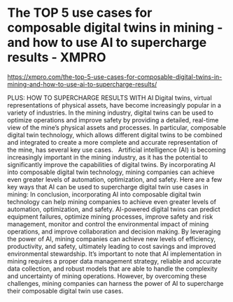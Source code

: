 # The TOP 5 use cases for composable digital twins in mining - and how to use AI to supercharge results - XMPRO

https://xmpro.com/the-top-5-use-cases-for-composable-digital-twins-in-mining-and-how-to-use-ai-to-supercharge-results/

PLUS: HOW TO SUPERCHARGE RESULTS WITH AI
Digital twins, virtual representations of physical assets, have become increasingly popular in a variety of industries. In the mining industry, digital twins can be used to optimize operations and improve safety by providing a detailed, real-time view of the mine’s physical assets and processes. In particular, composable digital twin technology, which allows different digital twins to be combined and integrated to create a more complete and accurate representation of the mine, has several key use cases.
 
Artificial intelligence (AI) is becoming increasingly important in the mining industry, as it has the potential to significantly improve the capabilities of digital twins. By incorporating AI into composable digital twin technology, mining companies can achieve even greater levels of automation, optimization, and safety. Here are a few key ways that AI can be used to supercharge digital twin use cases in mining:
In conclusion, incorporating AI into composable digital twin technology can help mining companies to achieve even greater levels of automation, optimization, and safety. AI-powered digital twins can predict equipment failures, optimize mining processes, improve safety and risk management, monitor and control the environmental impact of mining operations, and improve collaboration and decision making. By leveraging the power of AI, mining companies can achieve new levels of efficiency, productivity, and safety, ultimately leading to cost savings and improved environmental stewardship. It’s important to note that AI implementation in mining requires a proper data management strategy, reliable and accurate data collection, and robust models that are able to handle the complexity and uncertainty of mining operations. However, by overcoming these challenges, mining companies can harness the power of AI to supercharge their composable digital twin use cases.